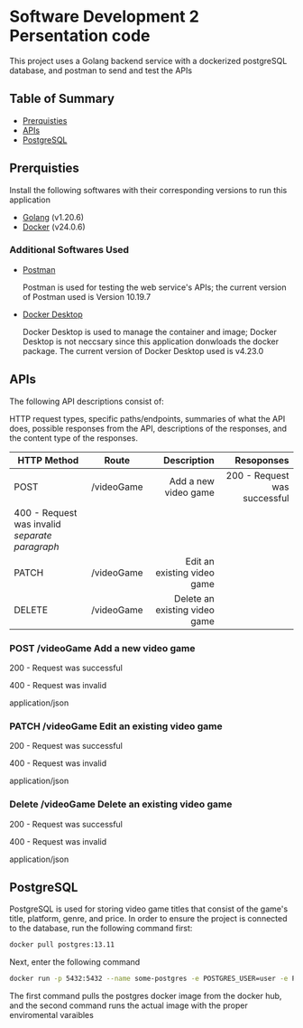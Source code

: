 # Software Development 2 Persentation code
This project uses a Golang backend service with a dockerized postgreSQL database, and postman to send and test the APIs

## Table of Summary


- [Prerquisties](#prerquisties)
- [APIs](#apis)
- [PostgreSQL](#postgresql)

## Prerquisties

Install the following softwares with their corresponding versions to run this application

- [Golang](https://go.dev/) (v1.20.6)
- [Docker](https://www.docker.com/) (v24.0.6)

### Additional Softwares Used

- [Postman](https://www.postman.com/)

  Postman is used for testing the web service's APIs; the current version of Postman used is Version 10.19.7

- [Docker Desktop](https://www.docker.com/products/docker-desktop/)

  Docker Desktop is used to manage the container and image; Docker Desktop is not neccsary since this application donwloads the docker package. The current version of Docker Desktop used is v4.23.0

## APIs

  The following API descriptions consist of:
  
  HTTP request types, specific paths/endpoints, summaries of what the API does, possible responses from the API, descriptions of the responses, and the content type of the responses.

| HTTP Method   | Route         | Description | Resoponses|
| ------------- |:-------------:| -----:| -----:|
| POST     |/videoGame | Add a new video game  |   200 - Request was successful
400 - Request was invalid *separate paragraph*| 
| PATCH      | /videoGame  |   Edit an existing video game  |       |
| DELETE | /videoGame     |    Delete an existing video game  |       |

### POST /videoGame Add a new video game
  
  200 - Request was successful

  400 - Request was invalid
  
  application/json

### PATCH /videoGame Edit an existing video game
  200 - Request was successful

  400 - Request was invalid
  
  application/json

### Delete /videoGame Delete an existing video game

  200 - Request was successful

  400 - Request was invalid
  
  application/json

## PostgreSQL

  PostgreSQL is used for storing video game titles that consist of the game's title, platform, genre, and price. 
  In order to ensure the project is connected to the database, run the following command first:
  ```bash
 docker pull postgres:13.11
  ```
  Next, enter the following command
 ```bash
 docker run -p 5432:5432 --name some-postgres -e POSTGRES_USER=user -e POSTGRES_PASSWORD=password -d postgres:13.11
  ```
 The first command pulls the postgres docker image from the docker hub, and the second command runs the actual image with the proper enviromental varaibles
